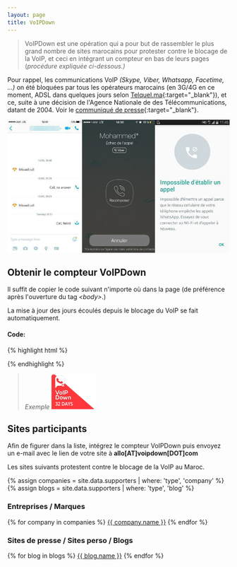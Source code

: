 ```yaml
---
layout: page
title: VoIPDown
---
```

> VoIPDown est une opération qui a pour but de rassembler le plus grand nombre de sites marocains pour protester contre le blocage de la VoIP, et ceci en intégrant un compteur en bas de leurs pages (*procédure expliquée ci-dessous.)*

Pour rappel, les communications VoIP *(Skype, Viber, Whatsapp, Facetime, ...)* on été bloquées par tous les opérateurs marocains (en 3G/4G en ce moment, ADSL dans quelques jours selon [Telquel.ma](http://telquel.ma/2016/01/12/plus-quelques-reglages-blocage-total-voip-maroc_1477504){:target="_blank"}), et ce, suite à une décision de l'Agence Nationale de des Télécommunications, datant de 2004. Voir le [communiqué de presse](http://anrt.ma/sites/default/files/CP-Telephonie-IP-fr.pdf){:target="_blank"}.

<img src="/assets/images/failed-calls-screenshots.jpg" alt="VoIP Bloqué au Maroc">

## Obtenir le compteur VoIPDown

Il suffit de copier le code suivant n'importe où dans la page (de préférence après l'ouverture du tag *&lt;body&gt;*.)

La mise à jour des jours écoulés depuis le blocage du VoIP se fait automatiquement.

#### Code:

{% highlight html %}
<script>
  (function(d, s) {
    var h = d.getElementsByTagName('head')[0];
    var js = d.createElement(s);
    js.type = 'text/javascript';
    js.src = '//voipdown.com/assets/js/voipdown.min.js';
    h.appendChild(js);
  }(document, 'script'));
</script>
{% endhighlight %}

> *Exemple* <img src="/assets/images/ribbon-example.png" alt="Compteur VoIPDown" width="100" height="80">

## Sites participants

Afin de figurer dans la liste, intégrez le compteur VoIPDown puis envoyez un e-mail avec le lien de votre site à **allo[AT]voipdown[DOT]com**

Les sites suivants protestent contre le blocage de la VoIP au Maroc.


{% assign companies = site.data.supporters | where: 'type', 'company' %}
{% assign blogs = site.data.supporters | where: 'type', 'blog' %}

### Entreprises / Marques
{% for company in companies %}
  <a href="{{company.link}}" target="_blank">{{ company.name }}</a>
{% endfor %}

### Sites de presse / Sites perso / Blogs
{% for blog in blogs %}
  <a href="{{blog.link}}" target="_blank">{{ blog.name }}</a>
{% endfor %}